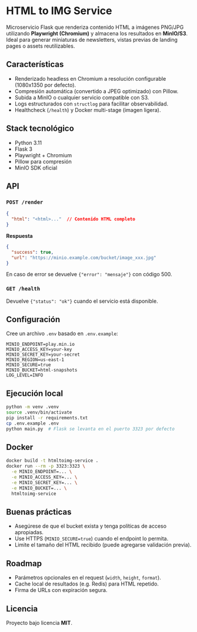 # HTML to IMG Service

Microservicio Flask que renderiza contenido HTML a imágenes PNG/JPG utilizando **Playwright (Chromium)** y almacena los resultados en **MinIO/S3**. Ideal para generar miniaturas de newsletters, vistas previas de landing pages o assets reutilizables.

## Características
- Renderizado headless en Chromium a resolución configurable (1080x1350 por defecto).
- Compresión automática (convertido a JPEG optimizado) con Pillow.
- Subida a MinIO o cualquier servicio compatible con S3.
- Logs estructurados con `structlog` para facilitar observabilidad.
- Healthcheck (`/health`) y Docker multi-stage (imagen ligera).

## Stack tecnológico
- Python 3.11
- Flask 3
- Playwright + Chromium
- Pillow para compresión
- MinIO SDK oficial

## API
### `POST /render`
```json
{
  "html": "<html>..."  // Contenido HTML completo
}
```
**Respuesta**
```json
{
  "success": true,
  "url": "https://minio.example.com/bucket/image_xxx.jpg"
}
```
En caso de error se devuelve `{"error": "mensaje"}` con código 500.

### `GET /health`
Devuelve `{"status": "ok"}` cuando el servicio está disponible.

## Configuración
Cree un archivo `.env` basado en `.env.example`:
```
MINIO_ENDPOINT=play.min.io
MINIO_ACCESS_KEY=your-key
MINIO_SECRET_KEY=your-secret
MINIO_REGION=us-east-1
MINIO_SECURE=true
MINIO_BUCKET=html-snapshots
LOG_LEVEL=INFO
```

## Ejecución local
```bash
python -m venv .venv
source .venv/bin/activate
pip install -r requirements.txt
cp .env.example .env
python main.py  # Flask se levanta en el puerto 3323 por defecto
```

## Docker
```bash
docker build -t htmltoimg-service .
docker run --rm -p 3323:3323 \
  -e MINIO_ENDPOINT=... \
  -e MINIO_ACCESS_KEY=... \
  -e MINIO_SECRET_KEY=... \
  -e MINIO_BUCKET=... \
  htmltoimg-service
```

## Buenas prácticas
- Asegúrese de que el bucket exista y tenga políticas de acceso apropiadas.
- Use HTTPS (`MINIO_SECURE=true`) cuando el endpoint lo permita.
- Limite el tamaño del HTML recibido (puede agregarse validación previa).

## Roadmap
- Parámetros opcionales en el request (`width`, `height`, `format`).
- Cache local de resultados (e.g. Redis) para HTML repetido.
- Firma de URLs con expiración segura.

## Licencia
Proyecto bajo licencia **MIT**.
